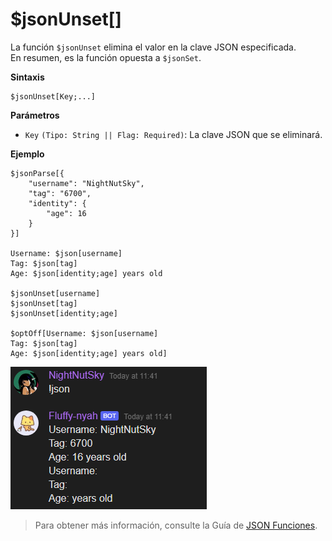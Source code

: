 
# $jsonUnset[]  
La función `$jsonUnset` elimina el valor en la clave JSON especificada.  
En resumen, es la función opuesta a `$jsonSet`.  

**Sintaxis**
```plaintext
$jsonUnset[Key;...]
```

**Parámetros**
- `Key` `(Tipo: String || Flag: Required)`: La clave JSON que se eliminará.  

**Ejemplo**
```plaintext
$jsonParse[{
    "username": "NightNutSky",
    "tag": "6700",
    "identity": {
        "age": 16
    }
}]

Username: $json[username]
Tag: $json[tag]
Age: $json[identity;age] years old

$jsonUnset[username]
$jsonUnset[tag]
$jsonUnset[identity;age]

$optOff[Username: $json[username]
Tag: $json[tag]
Age: $json[identity;age] years old]
```

![alt text](image-44.png)


> Para obtener más información, consulte la Guía de [JSON Funciones](/gen/json.md).